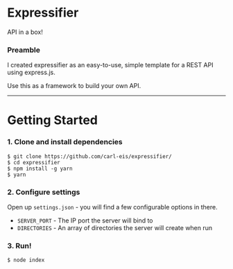 # Expressifier

API in a box!

### Preamble

I created expressifier as an easy-to-use, simple template for a REST API using express.js.

Use this as a framework to build your own API.

-----

# Getting Started

### 1. Clone and install dependencies

    $ git clone https://github.com/carl-eis/expressifier/
    $ cd expressifier
    $ npm install -g yarn
    $ yarn
    
### 2. Configure settings

Open up `settings.json` - you will find a few configurable options in there.

- `SERVER_PORT` - The IP port the server will bind to
- `DIRECTORIES` - An array of directories the server will create when run
    
### 3. Run!

    $ node index

